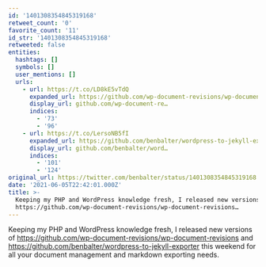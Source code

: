 ```yaml
---
id: '1401308354845319168'
retweet_count: '0'
favorite_count: '11'
id_str: '1401308354845319168'
retweeted: false
entities:
  hashtags: []
  symbols: []
  user_mentions: []
  urls:
    - url: https://t.co/LD8kE5vTdQ
      expanded_url: https://github.com/wp-document-revisions/wp-document-revisions
      display_url: github.com/wp-document-re…
      indices:
        - '73'
        - '96'
    - url: https://t.co/LersoNB5fI
      expanded_url: https://github.com/benbalter/wordpress-to-jekyll-exporter
      display_url: github.com/benbalter/word…
      indices:
        - '101'
        - '124'
original_url: https://twitter.com/benbalter/status/1401308354845319168
date: '2021-06-05T22:42:01.000Z'
title: >-
  Keeping my PHP and WordPress knowledge fresh, I released new versions of
  https://github.com/wp-document-revisions/wp-document-revisions…
---
```


Keeping my PHP and WordPress knowledge fresh, I released new versions of https://github.com/wp-document-revisions/wp-document-revisions and https://github.com/benbalter/wordpress-to-jekyll-exporter this weekend for all your document management and markdown exporting needs.